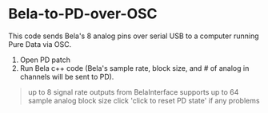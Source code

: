 # Bela-to-PD-over-OSC

This code sends Bela's 8 analog pins over serial USB to a computer running Pure Data via OSC. 

1) Open PD patch
2) Run Bela c++ code (Bela's sample rate, block size, and # of analog in channels will be sent to PD).

>up to 8 signal rate outputs from BelaInterface
>supports up to 64 sample analog block size
>click 'click to reset PD state' if any problems
